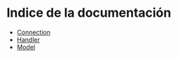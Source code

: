 # Indice de la documentación

- [Connection](./es/connection.md)
- [Handler]()
- [Model](./es/model.md)
